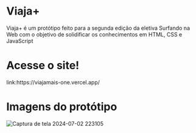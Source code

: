 # Viaja+

<p>Viaja+ é um protótipo feito para a segunda edição da eletiva Surfando na Web com o objetivo de solidificar os conhecimentos em HTML, CSS e JavaScript</p>

# Acesse o site!
<p>link:https://viajamais-one.vercel.app/</p>

# Imagens do protótipo
![Captura de tela 2024-07-02 223105](https://github.com/GalazziJ/galazzij.github.io/assets/141592359/2a7067f0-ca43-4233-a83b-9262181721d3)

